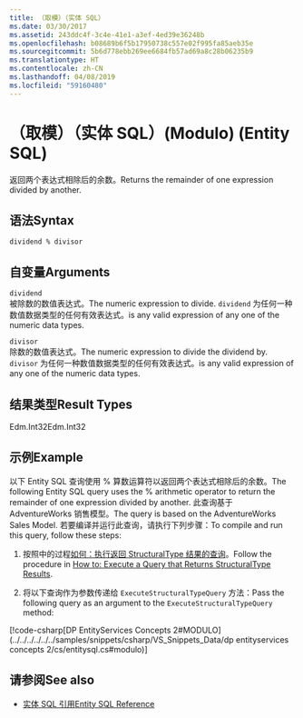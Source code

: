 ```yaml
---
title: （取模）（实体 SQL）
ms.date: 03/30/2017
ms.assetid: 243ddc4f-3c4e-41e1-a3ef-4ed39e36248b
ms.openlocfilehash: b08689b6f5b17950738c557e02f995fa85aeb35e
ms.sourcegitcommit: 5b6d778ebb269ee6684fb57ad69a8c28b06235b9
ms.translationtype: HT
ms.contentlocale: zh-CN
ms.lasthandoff: 04/08/2019
ms.locfileid: "59160480"
---
```

# <a name="modulo-entity-sql"></a><span data-ttu-id="124f1-102">（取模）（实体 SQL）</span><span class="sxs-lookup"><span data-stu-id="124f1-102">(Modulo) (Entity SQL)</span></span>
<span data-ttu-id="124f1-103">返回两个表达式相除后的余数。</span><span class="sxs-lookup"><span data-stu-id="124f1-103">Returns the remainder of one expression divided by another.</span></span>  
  
## <a name="syntax"></a><span data-ttu-id="124f1-104">语法</span><span class="sxs-lookup"><span data-stu-id="124f1-104">Syntax</span></span>  
  
```  
dividend % divisor  
```  
  
## <a name="arguments"></a><span data-ttu-id="124f1-105">自变量</span><span class="sxs-lookup"><span data-stu-id="124f1-105">Arguments</span></span>  
 `dividend`  
 <span data-ttu-id="124f1-106">被除数的数值表达式。</span><span class="sxs-lookup"><span data-stu-id="124f1-106">The numeric expression to divide.</span></span> `dividend` <span data-ttu-id="124f1-107">为任何一种数值数据类型的任何有效表达式。</span><span class="sxs-lookup"><span data-stu-id="124f1-107">is any valid expression of any one of the numeric data types.</span></span>  
  
 `divisor`  
 <span data-ttu-id="124f1-108">除数的数值表达式。</span><span class="sxs-lookup"><span data-stu-id="124f1-108">The numeric expression to divide the dividend by.</span></span> `divisor` <span data-ttu-id="124f1-109">为任何一种数值数据类型的任何有效表达式。</span><span class="sxs-lookup"><span data-stu-id="124f1-109">is any valid expression of any one of the numeric data types.</span></span>  
  
## <a name="result-types"></a><span data-ttu-id="124f1-110">结果类型</span><span class="sxs-lookup"><span data-stu-id="124f1-110">Result Types</span></span>  
 <span data-ttu-id="124f1-111">Edm.Int32</span><span class="sxs-lookup"><span data-stu-id="124f1-111">Edm.Int32</span></span>  
  
## <a name="example"></a><span data-ttu-id="124f1-112">示例</span><span class="sxs-lookup"><span data-stu-id="124f1-112">Example</span></span>  
 <span data-ttu-id="124f1-113">以下 Entity SQL 查询使用 % 算数运算符以返回两个表达式相除后的余数。</span><span class="sxs-lookup"><span data-stu-id="124f1-113">The following Entity SQL query uses the % arithmetic operator to return the remainder of one expression divided by another.</span></span> <span data-ttu-id="124f1-114">此查询基于 AdventureWorks 销售模型。</span><span class="sxs-lookup"><span data-stu-id="124f1-114">The query is based on the AdventureWorks Sales Model.</span></span> <span data-ttu-id="124f1-115">若要编译并运行此查询，请执行下列步骤：</span><span class="sxs-lookup"><span data-stu-id="124f1-115">To compile and run this query, follow these steps:</span></span>  
  
1.  <span data-ttu-id="124f1-116">按照中的过程[如何：执行返回 StructuralType 结果的查询](../../../../../../docs/framework/data/adonet/ef/how-to-execute-a-query-that-returns-structuraltype-results.md)。</span><span class="sxs-lookup"><span data-stu-id="124f1-116">Follow the procedure in [How to: Execute a Query that Returns StructuralType Results](../../../../../../docs/framework/data/adonet/ef/how-to-execute-a-query-that-returns-structuraltype-results.md).</span></span>  
  
2.  <span data-ttu-id="124f1-117">将以下查询作为参数传递给 `ExecuteStructuralTypeQuery` 方法：</span><span class="sxs-lookup"><span data-stu-id="124f1-117">Pass the following query as an argument to the `ExecuteStructuralTypeQuery` method:</span></span>  
  
 [!code-csharp[DP EntityServices Concepts 2#MODULO](../../../../../../samples/snippets/csharp/VS_Snippets_Data/dp entityservices concepts 2/cs/entitysql.cs#modulo)]  
  
## <a name="see-also"></a><span data-ttu-id="124f1-118">请参阅</span><span class="sxs-lookup"><span data-stu-id="124f1-118">See also</span></span>

- [<span data-ttu-id="124f1-119">实体 SQL 引用</span><span class="sxs-lookup"><span data-stu-id="124f1-119">Entity SQL Reference</span></span>](../../../../../../docs/framework/data/adonet/ef/language-reference/entity-sql-reference.md)
